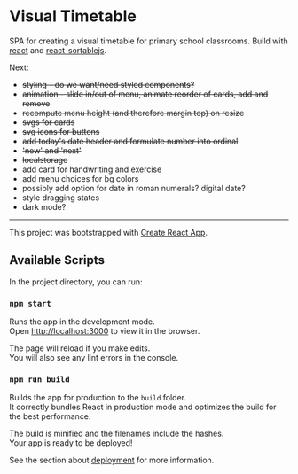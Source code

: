 # Visual Timetable

SPA for creating a visual timetable for primary school classrooms.
Build with [react](reactjs.org) and [react-sortablejs](https://github.com/SortableJS/react-sortablejs).

Next:

- ~~styling - do we want/need styled components?~~
- ~~animation - slide in/out of menu, animate reorder of cards, add and remove~~
- ~~recompute menu height (and therefore margin top) on resize~~
- ~~svgs for cards~~
- ~~svg icons for buttons~~
- ~~add today's date header and formulate number into ordinal~~
- ~~'now' and 'next'~~
- ~~localstorage~~
- add card for handwriting and exercise
- add menu choices for bg colors
- possibly add option for date in roman numerals? digital date?
- style dragging states
- dark mode?

---

This project was bootstrapped with [Create React App](https://github.com/facebook/create-react-app).

## Available Scripts

In the project directory, you can run:

### `npm start`

Runs the app in the development mode.<br />
Open [http://localhost:3000](http://localhost:3000) to view it in the browser.

The page will reload if you make edits.<br />
You will also see any lint errors in the console.

### `npm run build`

Builds the app for production to the `build` folder.<br />
It correctly bundles React in production mode and optimizes the build for the best performance.

The build is minified and the filenames include the hashes.<br />
Your app is ready to be deployed!

See the section about [deployment](https://facebook.github.io/create-react-app/docs/deployment) for more information.
